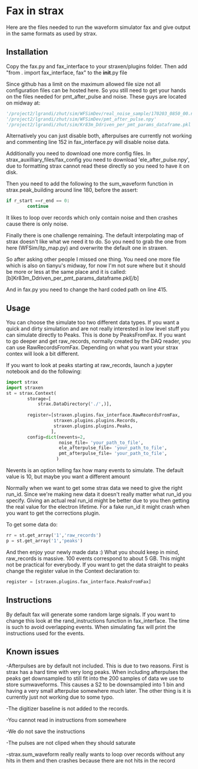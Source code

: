 # Fax in strax

Here are the files needed to run the waveform simulator fax and give output in the same formats as used by strax.

## Installation

Copy the fax.py and fax_interface to your straxen/plugins folder. Then add "from . import fax_interface, fax" to the __init__.py file

Since github has a limit on the maximum allowed file size not all configuration files can be hosted here. So you still need to get your hands on the files needed for pmt_after_pulse and noise. These guys are located on midway at:
```python
'/project2/lgrandi/zhut/sim/WFSimDev/real_noise_sample/170203_0850_00.npz'
'/project2/lgrandi/zhut/sim/WFSimDev/pmt_after_pulse.npy'
'/project2/lgrandi/zhut/sim/Kr83m_Ddriven_per_pmt_params_dataframe.pkl'
```

Alternatively you can just disable both, afterpulses are currently not working and commenting line 152 in fax_interface.py will disable noise data.

Additionally you need to download one more config files. In strax_auxilliary_files/fax_config you need to download  'ele_after_pulse.npy', due to formatting strax cannot read these directly so you need to have it on disk.

Then you need to add the following to the sum_waveform function in strax.peak_building around line 180, before the assert:
```python
if r_start ==r_end == 0:
        continue
```
It likes to loop over records which only contain noise and then crashes cause there is only noise.

Finally there is one challenge remaining. The default interpolating map of strax doesn't like what we need it to do. So you need to grab the one from here (WFSim/itp_map.py) and overwrite the default one in straxen.


So after asking other people I missed one thing. You need one more file which is also on tianyu's midway, for now I'm not sure where but it should be more or less at the same place and it is called: [b]Kr83m_Ddriven_per_pmt_params_dataframe.pkl[/b]

And in fax.py you need to change the hard coded path on line 415.

## Usage
You can choose the simulate too two different data types. If you want a quick and dirty simulation and are not really interested in low level stuff you can simulate directly to Peaks. This is done by PeaksFromFax.
If you want to go deeper and get raw_records, normally created by the DAQ reader, you can use RawRecordsFromFax. Depending on what you want your strax contex will look a bit different.

If you want to look at peaks starting at raw_records, launch a jupyter notebook and do the following:
```python
import strax
import straxen
st = strax.Context(
        storage=[
            strax.DataDirectory('./',)],
    
        register=[straxen.plugins.fax_interface.RawRecordsFromFax,
                  straxen.plugins.plugins.Records,
                  straxen.plugins.plugins.Peaks,
                 ],
        config=dict(nevents=2,
                    noise_file= 'your_path_to_file',
                    ele_afterpulse_file= 'your_path_to_file',
                    pmt_afterpulse_file= 'your_path_to_file',
                   )
```
Nevents is an option telling fax how many events to simulate. The default value is 10, but maybe you want a different amount

Normally when we want to get some strax data we need to give the right run_id. Since we're making new data it doesn't really matter what run_id you specify. Giving an actual real run_id might be better due to you then getting the real value for the electron lifetime. For a fake run_id it might crash when you want to get the corrections plugin.

To get some data do:
```python
rr = st.get_array('1','raw_records')
p = st.get_array('1','peaks')
```

And then enjoy your newly made data :)
What you should keep in mind, raw_records is massive. 100 events correspond to about 5 GB. This might not be practical for everybody.
If you want to get the data straight to peaks change the register value in the Context declaration to:
```python
register = [straxen.plugins.fax_interface.PeaksFromFax]
```

## Instructions
By default fax will generate some random large signals. If you want to change this look at the rand_instructions function in fax_interface. The time is such to avoid overlapping events.
When simulating fax will print the instructions used for the events.


## Known issues
-Afterpulses are by default not included. This is due to two reasons. First is strax has a hard time with very long peaks. When including afterpulses the peaks get downsampled to still fit into the 200 samples of data we use to store sumwaveforms.
This causes a S2 to be downsampled into 1 bin and having a very small afterpulse somewhere much later. 
The other thing is it is currently just not working due to some typo.

-The digitizer baseline is not added to the records.

-You cannot read in instructions from somewhere

-We do not save the instructions

-The pulses are not cliped when they should saturate

-strax.sum_waveform really really wants to loop over records without any hits in them and then crashes because there are not hits in the record
